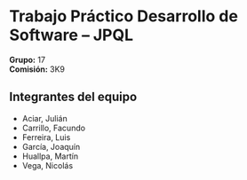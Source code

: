 # Trabajo Práctico Desarrollo de Software – JPQL

**Grupo:** 17  
**Comisión:** 3K9  

## Integrantes del equipo

- Aciar, Julián
- Carrillo, Facundo
- Ferreira, Luis
- García, Joaquín
- Huallpa, Martín
- Vega, Nicolás
